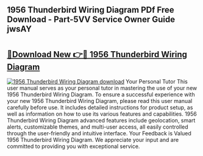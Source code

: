 ## 1956 Thunderbird Wiring Diagram PDf Free Download - Part-5VV Service Owner Guide jwsAY

# <h2><a href="http://dfl4bx.blite.top/?on=1956+Thunderbird+Wiring+Diagram">🔗Download New 👉🔴 1956 Thunderbird Wiring Diagram</a></h2>

[![1956 Thunderbird Wiring Diagram download](https://i.imgur.com/lujVjoI.png)](http://dfl4bx.blite.top/?on=1956+Thunderbird+Wiring+Diagram)
Your Personal Tutor This user manual serves as your personal tutor in mastering the use of your new 1956 Thunderbird Wiring Diagram. To ensure a successful experience with your new 1956 Thunderbird Wiring Diagram, please read this user manual carefully before use. It includes detailed instructions for product setup, as well as information on how to use its various features and capabilities. 1956 Thunderbird Wiring Diagram advanced features include geolocation, smart alerts, customizable themes, and multi-user access, all easily controlled through the user-friendly and intuitive interface. Your Feedback is Valued 1956 Thunderbird Wiring Diagram. We appreciate your input and are committed to providing you with exceptional service.
